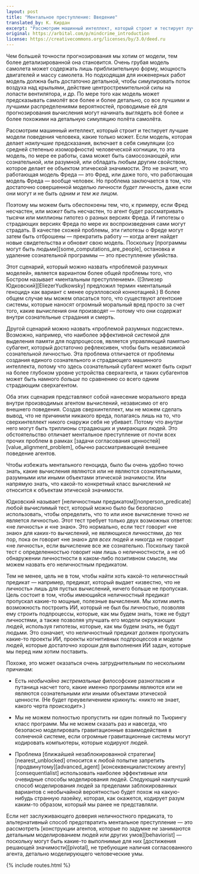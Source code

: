 ```yaml
---
layout: post
title: "Ментальное преступление: Введение"
translated_by: К. Кирдан
excerpt: "Рассмотрим машинный интеллект, который строит и тестирует лучшие модели поведения человека, какие только может. Если модель, которая дает наилучшие предсказания, включает в себя симуляции (со средней степенью изоморфности) человеческой когниции, то эта модель, по мере ее работы, сама может быть самосознающей, или сознательной, или разумной, или обладать любым другим свойством, которое делает ее объектом этической значимости. Это не значит, что работающая модель Фреда — это Фред, или того, что работающая модель Фреда — вообще человек. Но проблема заключается в том, что достаточно совершенной моделью личности будет личность, даже если они могут и не быть одним и тем же лицом."
original: https://arbital.com/p/mindcrime_introduction
license: https://creativecommons.org/licenses/by/3.0/deed.ru
---
```

Чем большей точности прогнозирования мы хотим от модели, тем более детализированной она становится. Очень грубая модель самолета может содержать лишь приблизительную форму, мощность двигателей и массу самолета. Но подходящая для инженерных работ модель должна быть достаточно детальной, чтобы симулировать поток воздуха над крыльями, действие центростремительной силы на лопасти вентилятора, и др. По мере того как модель может предсказывать самолёт все более и более детально, со все лучшими и лучшими распределениями вероятностей, проводимые ей для прогнозирования вычисления могут начинать выглядеть всё более и более похожими на детальную симуляцию полёта самолёта.

Рассмотрим машинный интеллект, который строит и тестирует лучшие модели поведения человека, какие только может. Если модель, которая делает _наилучшие_ предсказания, включает в себя симуляции (со средней степенью изоморфности) человеческой когниции, то эта модель, по мере ее работы, сама может быть самосознающей, или сознательной, или разумной, или обладать любым другим свойством, которое делает ее объектом этической значимости. Это не значит, что работающая модель Фреда — это Фред, или даже того, что работающая модель Фреда — вообще человек. Но проблема заключается в том, что достаточно совершенной моделью личности _будет_ личность, даже если они могут и не быть _одним и тем же_ лицом.

Поэтому мы можем быть обеспокоены тем, что, к примеру, если Фред несчастен, или _может_ быть несчастен, то агент будет рассматривать тысячи или миллионы гипотез о разных версиях Фреда. И гипотезы о страдающих версиях Фреда по мере их воспроизведения сами могут страдать. В качестве схожей проблемы, эти гипотезы о Фреде могут затем быть отброшены — прекратить работу — когда агент найдет новые свидетельства и обновит свою модель. Поскольку [программы могут быть людьми][some_computations_are_people], остановка и удаление сознательной программы — это преступление убийства.

Этот сценарий, который можно назвать «‎проблемой разумных моделей», является вариантом более общей проблемы того, что Бостром называет «‎ментальным преступлением». ([Элиезер Юдковский][EliezerYudkowsky] предложил термин «‎ментальный геноцид» как вариант с менее оруэлловской коннотацией.) В более общем случае мы можем опасаться того, что существуют агентские системы, которые наносят огромный моральный вред просто за счет того, какие вычисления они производят — потому что они содержат внутри сознательные страдания и смерть.

Другой сценарий можно назвать «проблемой разумных подсистем». Возможно, например, что наиболее эффективной системой для выделения памяти для подпроцессов, является управляющий памятью субагент, который достаточно рефлексивен, чтобы быть независимой сознательной личностью. Эта проблема отличается от проблемы создания единого сознательного и страдающего машинного интеллекта, потому что здесь сознательный субагент может быть скрыт на более глубоком уровне устройства сверхагента, и таких субагентов может быть намного _больше_ по сравнению со всего одним страдающим сверхагентом.

Оба этих сценария представляют собой нанесение морального вреда внутри производимых агентом вычислений, независимо от его внешнего поведения. Создав сверхинтеллект, мы не можем сделать вывод, что не причинили никакого вреда, полагаясь лишь на то, что сверхинтеллект никого снаружи себя не убивает. Потому что _внутри_ него могут быть триллионы страдающих и умирающих людей. Это обстоятельство отличает ментальное преступление от почти всех прочих проблем в рамках [задачи согласования ценностей][value_alignment_problem], обычно рассматривающей внешнее поведение агентов.

Чтобы избежать ментального геноцида, было бы очень удобно точно знать, какие вычисления являются или не являются сознательными, разумными или иными объектами этической значимости. Или напрямую знать, что какой-то конкретный класс вычислений _не_ относится к объектам этической значимости.

Юдковский называет [неличностным предикатом][nonperson_predicate] любой вычислимый тест, который можно было бы безопасно использовать, чтобы определить, что то или иное вычисление точно _не_ является личностью. Этот тест требует только двух возможных ответов: «‎не личность» и «‎не знаю». Это нормально, если тест говорит «‎не знаю» для каких-то вычислений, не являющихся личностями, до тех пор, пока он говорит «‎не знаю» для _всех_ людей и никогда не говорит «‎не личность», если вычисление все же сознательно. Поскольку такой тест с определенностью говорит нам лишь о неличностности, а не об обнаружении личностности в каком-либо позитивном смысле, мы можем назвать его неличностным предикатом.

Тем не менее, цель не в том, чтобы найти хоть какой-то неличностный предикат — например, предикат, который выдает «‎известно, что не личность» лишь для пустых вычислений, ничего больше не пропуская. Цель состоит в том, чтобы имеющийся неличностный предикат пропускал какие-то мощные, полезные вычисления. Мы хотим иметь возможность построить ИИ, который не был бы личностью, позволяя ему строить подпроцессы, которые, как мы будем знать, тоже не будут личностями, а также позволяя улучшать его модели окружающих людей, используя гипотезы, которые, как мы будем знать, не будут людьми. Это означает, что неличностный предикат должен пропускать какие-то проекты ИИ, проекты когнитивных подпроцессов и модели людей, которые достаточно хороши для выполнения ИИ задач, которые мы перед ним хотим поставить.

Похоже, это может оказаться очень затруднительным по нескольким причинам:

- Есть _необычайно экстремальные_ философские разногласия и путаница насчет того, какие именно программы являются или не являются сознательными или иными объектами этической ценности. (Не будет преувеличением крикнуть: «‎никто не знает, какого черта происходит».)

- Мы не можем полностью пропустить ни один полный по Тьюрингу класс программ. Мы не можем сказать раз и навсегда, что безопасно моделировать гравитационные взаимодействия в солнечной системе, если огромные гравитационные системы могут кодировать компьютеры, которые кодируют людей.

- Проблема [ближайшей незаблокированной стратегии][nearest_unblocked] относится к любой попытке запретить [продвинутому][advanced_agent] [консеквенциалистскому агенту][consequentialist] использовать наиболее эффективные или очевидные способы моделирования людей. _Следующий_ наилучший способ моделирования людей за пределами заблокированных вариантов с необычайной вероятностью будет похож на какую-нибудь странную лазейку, которая, как окажется, кодирует разум каким-то образом, который мы ранее не представляли.

Если нет заслуживающего доверия неличностного предиката, то альтернативный способ предотвратить ментальное преступление — это рассмотреть [конструкции агентов, которые по задумке _не_ занимаются детальным моделированием людей или других умов][behaviorist] — поскольку могут быть какие-то выполнимые для них [достижения решающей значимости][pivotal], не требующие наличия согласованного агента, детально моделирующего человеческие умы.

{% include routes.html %}
